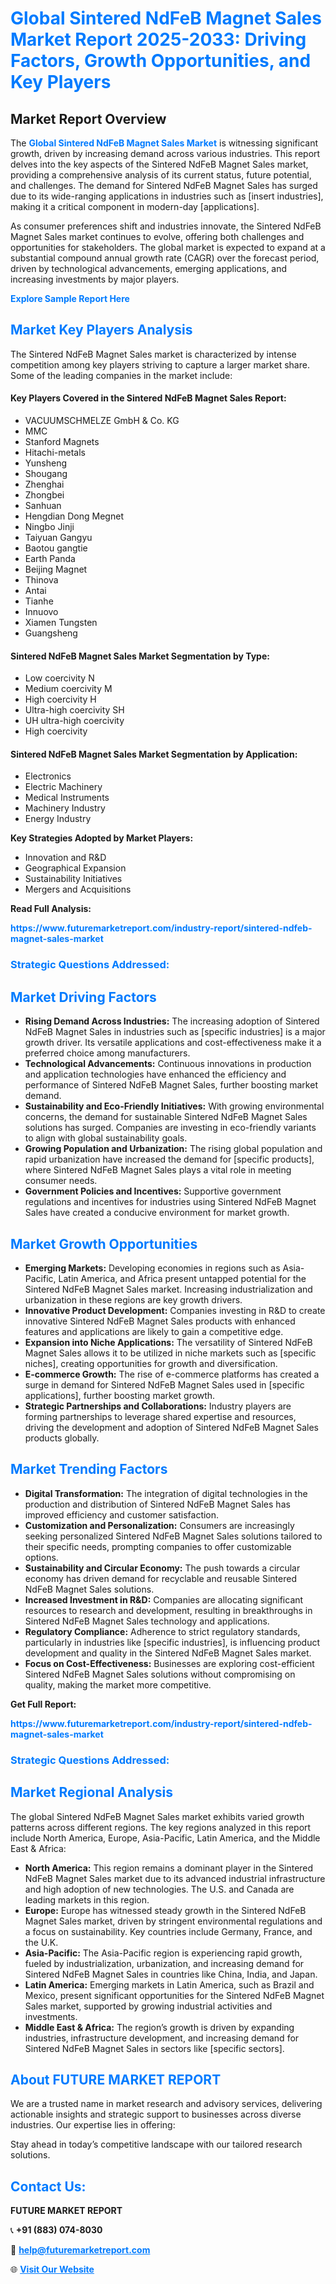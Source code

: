 <h1 style="color: #007BFF;">Global Sintered NdFeB Magnet Sales Market Report 2025-2033: Driving Factors, Growth Opportunities, and Key Players</h1>

<section id="overview">
<h2>Market Report Overview</h2>
<p>The <a href="https://www.futuremarketreport.com/industry-report/sintered-ndfeb-magnet-sales-market" style="color: #007BFF; text-decoration: none;"><strong>Global Sintered NdFeB Magnet Sales Market</strong></a> is witnessing significant growth, driven by increasing demand across various industries. This report delves into the key aspects of the Sintered NdFeB Magnet Sales market, providing a comprehensive analysis of its current status, future potential, and challenges. The demand for Sintered NdFeB Magnet Sales has surged due to its wide-ranging applications in industries such as [insert industries], making it a critical component in modern-day [applications].</p>
<p>As consumer preferences shift and industries innovate, the Sintered NdFeB Magnet Sales market continues to evolve, offering both challenges and opportunities for stakeholders. The global market is expected to expand at a substantial compound annual growth rate (CAGR) over the forecast period, driven by technological advancements, emerging applications, and increasing investments by major players.</p>
</section>

<section id="overview">
<p><a href="https://www.futuremarketreport.com/request-sample/reportId=105016" style="color: #007BFF; text-decoration: none;"><strong>Explore Sample Report Here</strong></a></p>
</section>

<section id="key-players">
<h2 style="color: #007BFF;">Market Key Players Analysis</h2>
<p>The Sintered NdFeB Magnet Sales market is characterized by intense competition among key players striving to capture a larger market share. Some of the leading companies in the market include:</p>
<h4>Key Players Covered in the Sintered NdFeB Magnet Sales Report:</h4>
<ul><li>VACUUMSCHMELZE GmbH &amp; Co. KG</li><li>MMC</li><li>Stanford Magnets</li><li>Hitachi-metals</li><li>Yunsheng</li><li>Shougang</li><li>Zhenghai</li><li>Zhongbei</li><li>Sanhuan</li><li>Hengdian Dong Megnet</li><li>Ningbo Jinji</li><li>Taiyuan Gangyu</li><li>Baotou gangtie</li><li>Earth Panda</li><li>Beijing Magnet</li><li>Thinova</li><li>Antai</li><li>Tianhe</li><li>Innuovo</li><li>Xiamen Tungsten</li><li>Guangsheng</li></ul>
<h4>Sintered NdFeB Magnet Sales Market Segmentation by Type:</h4>
<ul><li>Low coercivity N</li><li>Medium coercivity M</li><li>High coercivity H</li><li>Ultra-high coercivity SH</li><li>UH ultra-high coercivity</li><li>High coercivity</li></ul>

<h4>Sintered NdFeB Magnet Sales Market Segmentation by Application:</h4>
<ul><li>Electronics</li><li>Electric Machinery</li><li>Medical Instruments</li><li>Machinery Industry</li><li>Energy Industry</li></ul>
<p><strong>Key Strategies Adopted by Market Players:</strong></p>
<ul>
<li>Innovation and R&D</li>
<li>Geographical Expansion</li>
<li>Sustainability Initiatives</li>
<li>Mergers and Acquisitions</li>
</ul>
</section>

<section>
<p><strong>Read Full Analysis: </strong></p><a href="https://www.futuremarketreport.com/industry-report/sintered-ndfeb-magnet-sales-market" style="color: #007BFF; text-decoration: none;"><strong>https://www.futuremarketreport.com/industry-report/sintered-ndfeb-magnet-sales-market</strong></a>
<h3 style="color: #007BFF;">Strategic Questions Addressed:</h3>
</section>

<section id="driving-factors">
<h2 style="color: #007BFF;">Market Driving Factors</h2>
<ul>
<li><strong>Rising Demand Across Industries:</strong> The increasing adoption of Sintered NdFeB Magnet Sales in industries such as [specific industries] is a major growth driver. Its versatile applications and cost-effectiveness make it a preferred choice among manufacturers.</li>
<li><strong>Technological Advancements:</strong> Continuous innovations in production and application technologies have enhanced the efficiency and performance of Sintered NdFeB Magnet Sales, further boosting market demand.</li>
<li><strong>Sustainability and Eco-Friendly Initiatives:</strong> With growing environmental concerns, the demand for sustainable Sintered NdFeB Magnet Sales solutions has surged. Companies are investing in eco-friendly variants to align with global sustainability goals.</li>
<li><strong>Growing Population and Urbanization:</strong> The rising global population and rapid urbanization have increased the demand for [specific products], where Sintered NdFeB Magnet Sales plays a vital role in meeting consumer needs.</li>
<li><strong>Government Policies and Incentives:</strong> Supportive government regulations and incentives for industries using Sintered NdFeB Magnet Sales have created a conducive environment for market growth.</li>
</ul>
</section>

<section id="growth-opportunities">
<h2 style="color: #007BFF;">Market Growth Opportunities</h2>
<ul>
<li><strong>Emerging Markets:</strong> Developing economies in regions such as Asia-Pacific, Latin America, and Africa present untapped potential for the Sintered NdFeB Magnet Sales market. Increasing industrialization and urbanization in these regions are key growth drivers.</li>
<li><strong>Innovative Product Development:</strong> Companies investing in R&D to create innovative Sintered NdFeB Magnet Sales products with enhanced features and applications are likely to gain a competitive edge.</li>
<li><strong>Expansion into Niche Applications:</strong> The versatility of Sintered NdFeB Magnet Sales allows it to be utilized in niche markets such as [specific niches], creating opportunities for growth and diversification.</li>
<li><strong>E-commerce Growth:</strong> The rise of e-commerce platforms has created a surge in demand for Sintered NdFeB Magnet Sales used in [specific applications], further boosting market growth.</li>
<li><strong>Strategic Partnerships and Collaborations:</strong> Industry players are forming partnerships to leverage shared expertise and resources, driving the development and adoption of Sintered NdFeB Magnet Sales products globally.</li>
</ul>
</section>

<section id="trending-factors">
<h2 style="color: #007BFF;">Market Trending Factors</h2>
<ul>
<li><strong>Digital Transformation:</strong> The integration of digital technologies in the production and distribution of Sintered NdFeB Magnet Sales has improved efficiency and customer satisfaction.</li>
<li><strong>Customization and Personalization:</strong> Consumers are increasingly seeking personalized Sintered NdFeB Magnet Sales solutions tailored to their specific needs, prompting companies to offer customizable options.</li>
<li><strong>Sustainability and Circular Economy:</strong> The push towards a circular economy has driven demand for recyclable and reusable Sintered NdFeB Magnet Sales solutions.</li>
<li><strong>Increased Investment in R&D:</strong> Companies are allocating significant resources to research and development, resulting in breakthroughs in Sintered NdFeB Magnet Sales technology and applications.</li>
<li><strong>Regulatory Compliance:</strong> Adherence to strict regulatory standards, particularly in industries like [specific industries], is influencing product development and quality in the Sintered NdFeB Magnet Sales market.</li>
<li><strong>Focus on Cost-Effectiveness:</strong> Businesses are exploring cost-efficient Sintered NdFeB Magnet Sales solutions without compromising on quality, making the market more competitive.</li>
</ul>
</section>

<section>
<p><strong>Get Full Report: </strong></p><a href="https://www.futuremarketreport.com/industry-report/sintered-ndfeb-magnet-sales-market" style="color: #007BFF; text-decoration: none;"><strong>https://www.futuremarketreport.com/industry-report/sintered-ndfeb-magnet-sales-market</strong></a>
<h3 style="color: #007BFF;">Strategic Questions Addressed:</h3>
</section>


<section id="regional-analysis">
<h2 style="color: #007BFF;">Market Regional Analysis</h2>
<p>The global Sintered NdFeB Magnet Sales market exhibits varied growth patterns across different regions. The key regions analyzed in this report include North America, Europe, Asia-Pacific, Latin America, and the Middle East & Africa:</p>
<ul>
<li><strong>North America:</strong> This region remains a dominant player in the Sintered NdFeB Magnet Sales market due to its advanced industrial infrastructure and high adoption of new technologies. The U.S. and Canada are leading markets in this region.</li>
<li><strong>Europe:</strong> Europe has witnessed steady growth in the Sintered NdFeB Magnet Sales market, driven by stringent environmental regulations and a focus on sustainability. Key countries include Germany, France, and the U.K.</li>
<li><strong>Asia-Pacific:</strong> The Asia-Pacific region is experiencing rapid growth, fueled by industrialization, urbanization, and increasing demand for Sintered NdFeB Magnet Sales in countries like China, India, and Japan.</li>
<li><strong>Latin America:</strong> Emerging markets in Latin America, such as Brazil and Mexico, present significant opportunities for the Sintered NdFeB Magnet Sales market, supported by growing industrial activities and investments.</li>
<li><strong>Middle East & Africa:</strong> The region’s growth is driven by expanding industries, infrastructure development, and increasing demand for Sintered NdFeB Magnet Sales in sectors like [specific sectors].</li>
</ul>
</section>

<footer>
<h2 style="color: #007BFF;">About FUTURE MARKET REPORT</h2>
<p>We are a trusted name in market research and advisory services, delivering actionable insights and strategic support to businesses across diverse industries. Our expertise lies in offering:</p>

<p>Stay ahead in today’s competitive landscape with our tailored research solutions.</p>

<h2 style="color: #007BFF;">Contact Us:</h2>
<p><strong>FUTURE MARKET REPORT</strong></p>
<p>📞 <strong>+91 (883) 074-8030</strong></p>
<p>📧 <strong><a href="mailto:help@futuremarketreport.com" style="color: #007BFF;">help@futuremarketreport.com</a></strong></p>
<p>🌐 <strong><a href="https://www.futuremarketreport.com/" style="color: #007BFF;">Visit Our Website</a></strong></p>
</footer>